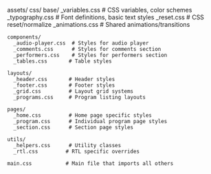 assets/
  css/
    base/
      _variables.css     # CSS variables, color schemes
      _typography.css    # Font definitions, basic text styles
      _reset.css        # CSS reset/normalize
      _animations.css   # Shared animations/transitions
    
    components/
      _audio-player.css  # Styles for audio player
      _comments.css      # Styles for comments section
      _performers.css    # Styles for performers section
      _tables.css       # Table styles
      
    layouts/
      _header.css       # Header styles
      _footer.css       # Footer styles
      _grid.css         # Layout grid systems
      _programs.css     # Program listing layouts
      
    pages/
      _home.css         # Home page specific styles
      _program.css      # Individual program page styles
      _section.css      # Section page styles
      
    utils/
      _helpers.css      # Utility classes
      _rtl.css         # RTL specific overrides
      
    main.css           # Main file that imports all others
